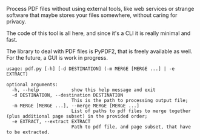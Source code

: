 Process PDF files without using external tools, like web services or strange software that maybe stores your files somewhere, without caring for privacy.

The code of this tool is all here, and since it's a CLI it is really minimal and fast.

The library to deal with PDF files is PyPDF2, that is freely available as well.
For the future, a GUI is work in progress.

```
usage: pdf.py [-h] [-d DESTINATION] (-m MERGE [MERGE ...] | -e EXTRACT)

optional arguments:
  -h, --help            show this help message and exit
  -d DESTINATION, --destination DESTINATION
                        This is the path to processing output file;
  -m MERGE [MERGE ...], --merge MERGE [MERGE ...]
                        List of paths to pdf files to merge together (plus additional page subset) in the provided order;
  -e EXTRACT, --extract EXTRACT
                        Path to pdf file, and page subset, that have to be extracted.
```
